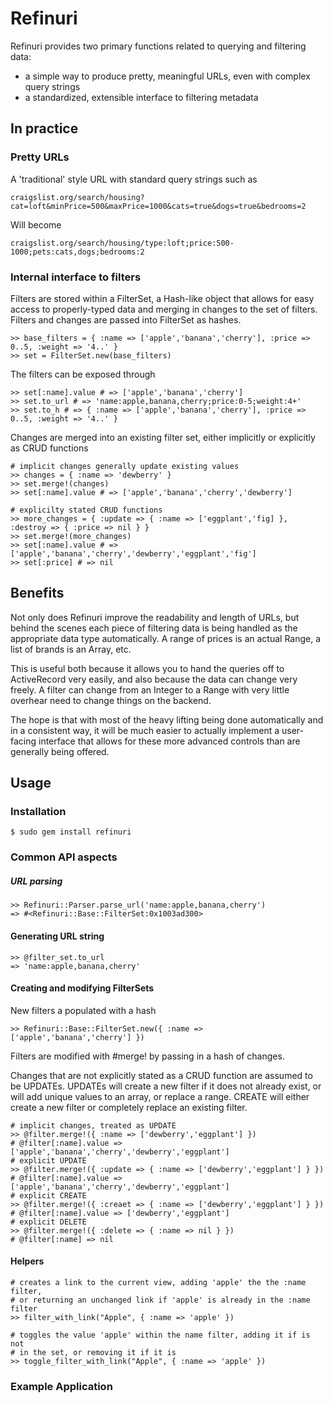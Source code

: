 # Refinuri

Refinuri provides two primary functions related to querying and filtering data:

+ a simple way to produce pretty, meaningful URLs, even with complex query strings
+ a standardized, extensible interface to filtering metadata

## In practice

### Pretty URLs

A 'traditional' style URL with standard query strings such as
	
	craigslist.org/search/housing?cat=loft&minPrice=500&maxPrice=1000&cats=true&dogs=true&bedrooms=2

Will become

	craigslist.org/search/housing/type:loft;price:500-1000;pets:cats,dogs;bedrooms:2
	
### Internal interface to filters

Filters are stored within a FilterSet, a Hash-like object that allows for easy access to properly-typed data and merging in changes to the set of filters. Filters and changes are passed into FilterSet as hashes.
	
	>> base_filters = { :name => ['apple','banana','cherry'], :price => 0..5, :weight => '4..' }
	>> set = FilterSet.new(base_filters)
	
The filters can be exposed through

	>> set[:name].value # => ['apple','banana','cherry']
	>> set.to_url # => 'name:apple,banana,cherry;price:0-5;weight:4+'
	>> set.to_h # => { :name => ['apple','banana','cherry'], :price => 0..5, :weight => '4..' }
	
Changes are merged into an existing filter set, either implicitly or explicitly as CRUD functions
	
	# implicit changes generally update existing values
	>> changes = { :name => 'dewberry' }
	>> set.merge!(changes)
	>> set[:name].value # => ['apple','banana','cherry','dewberry']
	
	# explicilty stated CRUD functions
	>> more_changes = { :update => { :name => ['eggplant','fig] }, :destroy => { :price => nil } }
	>> set.merge!(more_changes)
	>> set[:name].value # => ['apple','banana','cherry','dewberry','eggplant','fig']
	>> set[:price] # => nil
	
## Benefits

Not only does Refinuri improve the readability and length of URLs, but behind the scenes each piece of filtering data is being handled as the appropriate data type automatically. A range of prices is an actual Range, a list of brands is an Array, etc.

This is useful both because it allows you to hand the queries off to ActiveRecord very easily, and also because the data can change very freely. A filter can change from an Integer to a Range with very little overhear need to change things on the backend.

The hope is that with most of the heavy lifting being done automatically and in a consistent way, it will be much easier to actually implement a user-facing interface that allows for these more advanced controls than are generally being offered.

## Usage

### Installation
	
	$ sudo gem install refinuri

### Common API aspects

##### URL parsing
	
	>> Refinuri::Parser.parse_url('name:apple,banana,cherry')
	=> #<Refinuri::Base::FilterSet:0x1003ad300>
	
#### Generating URL string
	
	>> @filter_set.to_url
	=> 'name:apple,banana,cherry'
	
#### Creating and modifying FilterSets

New filters a populated with a hash

	>> Refinuri::Base::FilterSet.new({ :name => ['apple','banana','cherry'] })

Filters are modified with #merge! by passing in a hash of changes.

Changes that are not explicitly stated as a CRUD function are assumed to be UPDATEs. UPDATEs will create a new filter if it does not already exist, or will add unique values to an array, or replace a range. CREATE will either create a new filter or completely replace an existing filter.

	# implicit changes, treated as UPDATE
	>> @filter.merge!({ :name => ['dewberry','eggplant'] })
	# @filter[:name].value => ['apple','banana','cherry','dewberry','eggplant']
	# explicit UPDATE
	>> @filter.merge!({ :update => { :name => ['dewberry','eggplant'] } })
	# @filter[:name].value => ['apple','banana','cherry','dewberry','eggplant']
	# explicit CREATE
	>> @filter.merge!({ :creaet => { :name => ['dewberry','eggplant'] } })
	# @filter[:name].value => ['dewberry','eggplant']
	# explicit DELETE
	>> @filter.merge!({ :delete => { :name => nil } })
	# @filter[:name] => nil
	
#### Helpers
	
	# creates a link to the current view, adding 'apple' the the :name filter, 
	# or returning an unchanged link if 'apple' is already in the :name filter
	>> filter_with_link("Apple", { :name => 'apple' })
	
	# toggles the value 'apple' within the name filter, adding it if is not
	# in the set, or removing it if it is
	>> toggle_filter_with_link("Apple", { :name => 'apple' })

### Example Application
